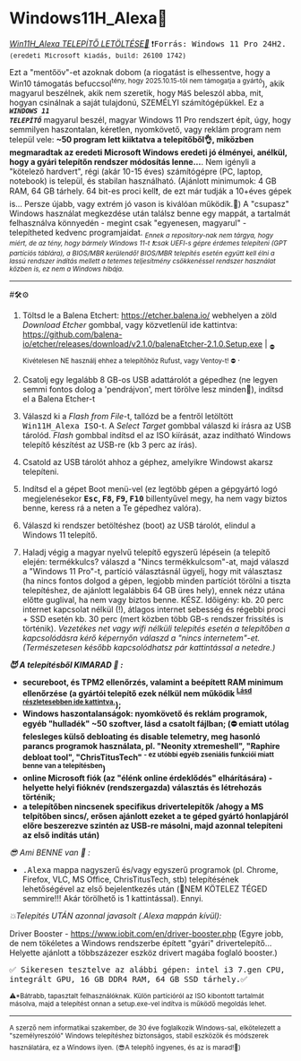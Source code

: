 # Windows11H_Alexa🛟
<a href="https://drive.google.com/drive/folders/1PjNjLoUtQdGAW1A2i_0EOtZBQQqCw1Ox?usp=drive_link">*Win11H_Alexa TELEPÍTŐ LETÖLTÉSE🎯*</a> <tt>❗Forrás: Windows 11 Pro 24H2.<sup>(eredeti Microsoft kiadás, build: 26100 1742)</sup></tt>

Ezt a "mentőöv"-et azoknak dobom (a riogatást is elhessentve, hogy a Win10 támogatás befuccsol<sup>tény, hogy 2025.10.15-től nem támogatja a gyártó</sup>), akik magyarul beszélnek, akik nem szeretik, hogy <tt>M</tt>á<tt>S</tt> beleszól abba, mit, hogyan csinálnak a saját tulajdonú, SZEMÉLYI számítógépükkel.
Ez a <CODE><b><i>WINDOWS 11 TELEPÍTŐ</i></b></CODE> magyarul beszél, magyar Windows 11 Pro rendszert épít, úgy, hogy semmilyen haszontalan, kéretlen, nyomkövető, vagy reklám program nem települ vele: <b>~50 program lett kiiktatva a telepítőből👌, miközben megmaradtak az eredeti Microsoft Windows eredeti jó élményei, anélkül, hogy a gyári telepítőn rendszer módosítás lenne...</b>. 
Nem igényli a "kötelező hardvert", régi (akár 10-15 éves) számítógépre (PC, laptop, notebook) is települ, és stabilan használható. (Ajánlott minimumok: 4 GB RAM, 64 GB tárhely. 64 bit-es proci kell❗, de ezt már tudják a 10+éves gépek is... Persze újabb, vagy extrém jó vason is kiválóan működik.🤗)
A "csupasz" Windows használat megkezdése után találsz benne egy mappát, a tartalmát felhasználva könnyedén - megint csak "egyenesen, magyarul" - telepítheted kedvenc programjaidat. <sub>*Ennek a repository-nak nem tárgya, hogy miért, de az tény, hogy bármely Windows 11-t ❗csak UEFI-s gépre érdemes telepíteni (GPT partíciós táblára), a BIOS/MBR kerülendő! BIOS/MBR telepítés esetén együtt kell élni a lassú rendszer indítás mellett a tetemes teljesítmény csökkenéssel rendszer használat közben is, ez nem a Windows hibája.*</sub>

<hr>
#🛠️⚙️

1. Töltsd le a Balena Etchert: https://etcher.balena.io/ webhelyen a zöld *Download Etcher* gombbal, vagy közvetlenül ide kattintva: https://github.com/balena-io/etcher/releases/download/v2.1.0/balenaEtcher-2.1.0.Setup.exe | <sub> ⛔ Kivételesen NE használj ehhez a telepítőhöz Rufust, vagy Ventoy-t! ⛔ </sub>.

2. Csatolj egy legalább 8 GB-os USB adattárolót a gépedhez (ne legyen semmi fontos dolog a 'pendrájvon', mert törölve lesz minden🚩), indítsd el a Balena Etcher-t
   
3. Válaszd ki a *Flash from File*-t, tallózd be a fentről letöltött <tt>Win11H_Alexa ISO</tt>-t. A *Select Target* gombbal válaszd ki írásra az USB tárolód. *Flash* gombbal indítsd el az ISO kiírását, azaz indítható Windows telepítő készítést az USB-re (kb 3 perc az írás).
   
4. Csatold az USB tárolót ahhoz a géphez, amelyikre Windowst akarsz telepíteni.
   
5. Indítsd el a gépet Boot menü-vel (ez legtöbb gépen a gépgyártó logó megjelenésekor <b><tt>Esc</tt>, <tt>F8</tt>, <tt>F9</tt>, <tt>F10</tt></b> billentyűvel megy, ha nem vagy biztos benne, keress rá a neten a Te gépedhez valóra).
   
6. Válaszd ki rendszer betöltéshez (boot) az USB tárolót, elindul a Windows 11 telepítő.
    
7. Haladj végig a magyar nyelvű telepítő egyszerű lépésein (a telepítő elején: termékkulcs? válaszd a "Nincs termékkulcsom"-at, majd válaszd a "Windows 11 Pro"-t, partíció választásnál ügyelj, hogy mit választasz (ha nincs fontos dolgod a gépen, legjobb minden partíciót törölni a tiszta telepítéshez, de ajánlott legalábbis 64 GB üres hely), ennek nézz utána előtte guglival, ha nem vagy biztos benne. KÉSZ.
   Időigény: kb. 20 perc internet kapcsolat nélkül (!), átlagos internet sebesség és régebbi proci + SSD esetén kb. 30 perc (mert közben több GB-s rendszer frissítés is történik). *Vezetékes net vagy wifi nélküli telepítés esetén a telepítőben a kapcsolódásra kérő képernyőn válaszd a "nincs internetem"-et. (Természetesen később kapcsolódhatsz pár kattintással a netedre.)*
   

  <b>

*😈 A telepítésből KIMARAD 💩 :*
     
- secureboot, és TPM2 ellenőrzés, valamint a beépített RAM minimum ellenőrzése (a gyártói telepítő ezek nélkül nem működik <sup><a href="https://www.microsoft.com/hu-hu/windows/windows-11-specifications">Lásd részletesebben ide kattintva.</a></sup>);
- Windows haszontalanságok: nyomkövető és reklám programok, egyéb "hulladék" ~50 szoftver, lásd a csatolt fájlban; (⛔ emiatt utólag felesleges külső debloating és disable telemetry, meg hasonló parancs programok használata, pl. "Neonity xtremeshell", "Raphire debloat tool", "ChrisTitusTech" <sup>- ez utóbbi egyéb zseniális funkciói miatt benne van a telepítésben</sup>)
- online Microsoft fiók (az "élénk online érdeklődés" elhárítására) - helyette helyi fióknév (rendszergazda) választás és létrehozás történik;
- a telepítőben nincsenek specifikus drivertelepítők /ahogy a MS telpítőben sincs/, erősen ajánlott ezeket a te géped gyártó honlapjáról előre beszerezve szintén az USB-re másolni, majd azonnal telepíteni az első indítás után)
  </b>

*😎 Ami BENNE van 👀 :*
  
- <tt>.Alexa</tt> mappa nagyszerű és/vagy egyszerű programok (pl. Chrome, Firefox, VLC, MS Office, ChrisTitusTech, stb) telepítésének lehetőségével az első bejelentkezés után (🥳NEM KÖTELEZ TÉGED semmire!!! Akár törölhető is 1 kattintással).
Ennyi.

*💥Telepítés UTÁN azonnal javasolt (.Alexa mappán kívül):*

Driver Booster - https://www.iobit.com/en/driver-booster.php 
(Egyre jobb, de nem tökéletes a Windows rendszerbe épített "gyári" drivertelepítő... Helyette ajánlott a többszázezer eszköz drivert magába foglaló booster.)

<tt>✅ Sikeresen tesztelve az alábbi gépen: intel i3 7.gen CPU, integrált GPU, 16 GB DDR4 RAM, 64 GB SSD tárhely.✅</tt>

<sub>⚠*Bátrabb, tapasztalt felhasználóknak. Külön partícióról az ISO kibontott tartalmát másolva, majd a telepítést onnan a setup.exe-vel indítva is működő megoldás lehet.</sub>
<hr>

<sub>A szerző nem informatikai szakember, de 30 éve foglalkozik Windows-sal, elkötelezett a "személyreszóló" Windows telepítéshez biztonságos, stabil eszközök és módszerek használatára, ez a Windows ilyen.</sub>
<sub>(😎A telepítő ingyenes, és az is marad!💝)</sub>
